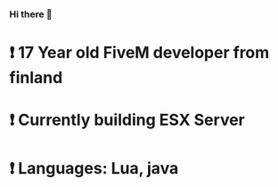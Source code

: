 ### Hi there 👋

# ❗️ 17 Year old FiveM developer from finland
# ❗️ Currently building ESX Server
# ❗️ Languages: Lua, java

